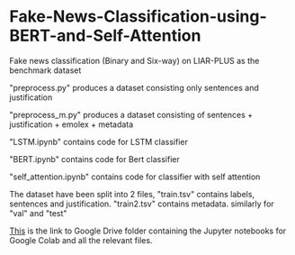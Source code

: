 # Fake-News-Classification-using-BERT-and-Self-Attention
Fake news classification (Binary and Six-way) on LIAR-PLUS as the benchmark dataset

"preprocess.py" produces a dataset consisting only sentences and justification

"preprocess_m.py" produces a dataset consisting of sentences + justification + emolex + metadata

"LSTM.ipynb" contains code for LSTM classifier

"BERT.ipynb" contains code for Bert classifier

"self_attention.ipynb" contains code for classifier with self attention

The dataset have been split into 2 files, "train.tsv" contains labels, sentences and justification. "train2.tsv" contains metadata. similarly for "val" and "test"

[This](https://drive.google.com/drive/folders/1-Oo5oYOhwctwi0KzhsN7BrXo_COhojTZ?usp=sharing) is the link to Google Drive folder containing the Jupyter notebooks for Google Colab and all the relevant files.
